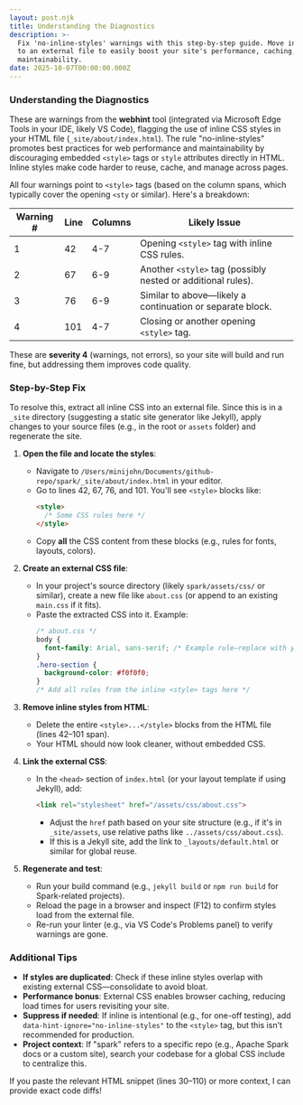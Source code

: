 ```yaml
---
layout: post.njk
title: Understanding the Diagnostics
description: >-
  Fix 'no-inline-styles' warnings with this step-by-step guide. Move inline CSS
  to an external file to easily boost your site's performance, caching, and
  maintainability.
date: 2025-10-07T00:00:00.000Z
---
```

### Understanding the Diagnostics

These are warnings from the **webhint** tool (integrated via Microsoft Edge Tools in your IDE, likely VS Code), flagging the use of inline CSS styles in your HTML file (`_site/about/index.html`). The rule "no-inline-styles" promotes best practices for web performance and maintainability by discouraging embedded `<style>` tags or `style` attributes directly in HTML. Inline styles make code harder to reuse, cache, and manage across pages.

All four warnings point to `<style>` tags (based on the column spans, which typically cover the opening `<sty` or similar). Here's a breakdown:

| Warning # | Line | Columns | Likely Issue |
|-----------|------|---------|--------------|
| 1         | 42   | 4-7     | Opening `<style>` tag with inline CSS rules. |
| 2         | 67   | 6-9     | Another `<style>` tag (possibly nested or additional rules). |
| 3         | 76   | 6-9     | Similar to above—likely a continuation or separate block. |
| 4         | 101  | 4-7     | Closing or another opening `<style>` tag. |

These are **severity 4** (warnings, not errors), so your site will build and run fine, but addressing them improves code quality.

### Step-by-Step Fix

To resolve this, extract all inline CSS into an external file. Since this is in a `_site` directory (suggesting a static site generator like Jekyll), apply changes to your source files (e.g., in the root or `assets` folder) and regenerate the site.

1. **Open the file and locate the styles**:
   - Navigate to `/Users/minijohn/Documents/github-repo/spark/_site/about/index.html` in your editor.
   - Go to lines 42, 67, 76, and 101. You'll see `<style>` blocks like:
     ```html
     <style>
       /* Some CSS rules here */
     </style>
     ```
   - Copy **all** the CSS content from these blocks (e.g., rules for fonts, layouts, colors).

2. **Create an external CSS file**:
   - In your project's source directory (likely `spark/assets/css/` or similar), create a new file like `about.css` (or append to an existing `main.css` if it fits).
   - Paste the extracted CSS into it. Example:
     ```css
     /* about.css */
     body {
       font-family: Arial, sans-serif; /* Example rule—replace with your actual styles */
     }
     .hero-section {
       background-color: #f0f0f0;
     }
     /* Add all rules from the inline <style> tags here */
     ```

3. **Remove inline styles from HTML**:
   - Delete the entire `<style>...</style>` blocks from the HTML file (lines 42–101 span).
   - Your HTML should now look cleaner, without embedded CSS.

4. **Link the external CSS**:
   - In the `<head>` section of `index.html` (or your layout template if using Jekyll), add:
     ```html
     <link rel="stylesheet" href="/assets/css/about.css">
     ```
     - Adjust the `href` path based on your site structure (e.g., if it's in `_site/assets`, use relative paths like `../assets/css/about.css`).
     - If this is a Jekyll site, add the link to `_layouts/default.html` or similar for global reuse.

5. **Regenerate and test**:
   - Run your build command (e.g., `jekyll build` or `npm run build` for Spark-related projects).
   - Reload the page in a browser and inspect (F12) to confirm styles load from the external file.
   - Re-run your linter (e.g., via VS Code's Problems panel) to verify warnings are gone.

### Additional Tips
- **If styles are duplicated**: Check if these inline styles overlap with existing external CSS—consolidate to avoid bloat.
- **Performance bonus**: External CSS enables browser caching, reducing load times for users revisiting your site.
- **Suppress if needed**: If inline is intentional (e.g., for one-off testing), add `data-hint-ignore="no-inline-styles"` to the `<style>` tag, but this isn't recommended for production.
- **Project context**: If "spark" refers to a specific repo (e.g., Apache Spark docs or a custom site), search your codebase for a global CSS include to centralize this.

If you paste the relevant HTML snippet (lines 30–110) or more context, I can provide exact code diffs!
